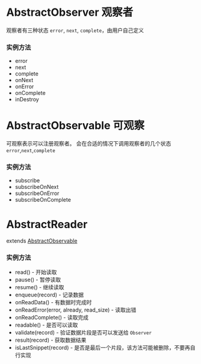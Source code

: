 # AbstractObserver 观察者
观察者有三种状态 `error`, `next`, `complete`，由用户自己定义

### 实例方法
+ error
+ next
+ complete
+ onNext
+ onError
+ onComplete
+ inDestroy

# AbstractObservable 可观察
可观察表示可以注册观察者。
会在合适的情况下调用观察者的几个状态`error`,`next`,`complete`

### 实例方法
+ subscribe
+ subscribeOnNext
+ subscribeOnError
+ subscribeOnComplete

# AbstractReader 
extends [AbstractObservable](#abstractobservable)

### 实例方法
+ read() - 开始读取
+ pause() - 暂停读取
+ resume() - 继续读取
+ enqueue(record) - 记录数据
+ onReadData() - 有数据时完成时
+ onReadError(error, already, read_size) - 读取出错
+ onReadComplete() - 读取完成
+ readable() - 是否可以读取
+ validate(record) - 验证数据片段是否可以发送给 `Observer`
+ result(record) - 获取数据结果
+ isLastSnippet(record) - 是否是最后一个片段，该方法可能被删除，不要再自行实现
